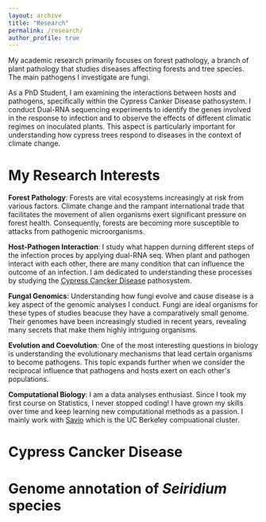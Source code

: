 ```yaml
---
layout: archive
title: "Research"
permalink: /research/
author_profile: true
---
```

My academic research primarily focuses on forest pathology, a branch of plant pathology that studies diseases affecting forests and tree species. The main pathogens I investigate are fungi.

As a PhD Student, I am examining the interactions between hosts and pathogens, specifically within the Cypress Canker Disease pathosystem. I conduct Dual-RNA sequencing experiments to identify the genes involved in the response to infection and to observe the effects of different climatic regimes on inoculated plants. This aspect is particularly important for understanding how cypress trees respond to diseases in the context of climate change.

My Research Interests
======
**Forest Pathology**: Forests are vital ecosystems increasingly at risk from various factors. Climate change and the rampant international trade that facilitates the movement of alien organisms exert significant pressure on forest health. Consequently, forests are becoming more susceptible to attacks from pathogenic microorganisms.

**Host-Pathogen Interaction**: I study what happen durning different steps of the infection proces by applying dual-RNA seq. When plant and pathogen interact with each other, there are many condition that can influence the outcome of an infection. I am dedicated to understanding these processes by studying the [Cypress Cancker Disease](https://www.agric.wa.gov.au/diseases/cypress-canker) pathosystem. 

**Fungal Genomics**: Understanding how fungi evolve and cause disease is a key aspect of the genomic analyses I conduct. Fungi are ideal organisms for these types of studies beacuse they have a comparatively small genome. Their genomes have been increasingly studied in recent years, revealing many secrets that make them highly intriguing organisms.

**Evolution and Coevolution**: One of the most interesting questions in biology is understanding the evolutionary mechanisms that lead certain organisms to become pathogens. This topic expands further when we consider the reciprocal influence that pathogens and hosts exert on each other's populations.

**Computational Biology**: I am a data analyses enthusiast. Since I took my first course on Statistics, I never stopped coding! I have grown my skills over time and keep learning new computational methods as a passion. I mainly work with [Savio](https://research-it.berkeley.edu/services-projects/high-performance-computing-savio) which is the UC Berkeley compuational cluster.

# Cypress Cancker Disease

# Genome annotation of _Seiridium_ species
